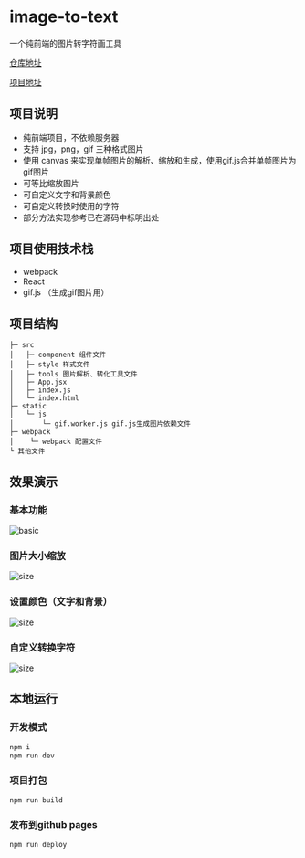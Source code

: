 # image-to-text

一个纯前端的图片转字符画工具

[仓库地址](https://github.com/kainstar/image-to-text)

[项目地址](https://blog.kainstar.moe/image-to-text/)

## 项目说明

- 纯前端项目，不依赖服务器
- 支持 jpg，png，gif 三种格式图片
- 使用 canvas 来实现单帧图片的解析、缩放和生成，使用gif.js合并单帧图片为gif图片
- 可等比缩放图片
- 可自定义文字和背景颜色
- 可自定义转换时使用的字符
- 部分方法实现参考已在源码中标明出处

## 项目使用技术栈

- webpack
- React
- gif.js （生成gif图片用）

## 项目结构

```
├─ src
│   ├─ component 组件文件
│   ├─ style 样式文件
│   ├─ tools 图片解析、转化工具文件
│   ├─ App.jsx
│   ├─ index.js
│   └─ index.html
├─ static
│   └─ js
│       └─ gif.worker.js gif.js生成图片依赖文件
├─ webpack
│    └─ webpack 配置文件
└ 其他文件
```

## 效果演示

### 基本功能

![basic](./pic/basic.gif)

### 图片大小缩放

![size](./pic/size.gif)

### 设置颜色（文字和背景）

![size](./pic/color.gif)

### 自定义转换字符

![size](./pic/custom-chars.gif)

## 本地运行

### 开发模式

```bash
npm i
npm run dev
```

### 项目打包

```bash
npm run build
```

### 发布到github pages

```bash
npm run deploy
```
